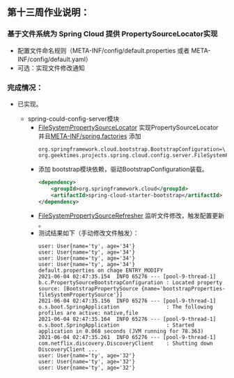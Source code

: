 ## 第十三周作业说明：
### 基于文件系统为 Spring Cloud 提供 PropertySourceLocator实现
- 配置文件命名规则（META-INF/config/default.properties 或者 META-INF/config/default.yaml）
- 可选：实现文件修改通知


### 完成情况：
- 已实现。

  - spring-could-config-server模块
    - [FileSystemPropertySourceLocator](https://gitee.com/ty-fzpb/geekbang-java/tree/soa/user-platform/spring-cloud-projects/spring-cloud-config-server/src/main/java/org/geektimes/projects/spring/cloud/config/server/FileSystemPropertySourceLocator.java) 实现PropertySourceLocator  
      并且[META-INF/spring.factories](https://gitee.com/ty-fzpb/geekbang-java/tree/soa/user-platform/spring-cloud-projects/spring-cloud-config-server/src/main/resources/META-INF/spring.factories) 添加
      ```properties
      org.springframework.cloud.bootstrap.BootstrapConfiguration=\
      org.geektimes.projects.spring.cloud.config.server.FileSystemPropertySourceLocator  
      ```
    - 添加 bootstrap模块依赖，驱动BootstrapConfiguration装载。
      ```xml
      <dependency>
          <groupId>org.springframework.cloud</groupId>
          <artifactId>spring-cloud-starter-bootstrap</artifactId>
      </dependency>
      ```
    - [FileSystemPropertySourceRefresher](https://gitee.com/ty-fzpb/geekbang-java/tree/soa/user-platform/spring-cloud-projects/spring-cloud-config-server/src/main/java/org/geektimes/projects/spring/cloud/config/server/FileSystemPropertySourceRefresher.java) 监听文件修改，触发配置更新  。
    - 测试结果如下（手动修改文件触发）：
      ```shell
      user: User{name='ty', age='34'}
      user: User{name='ty', age='34'}
      user: User{name='ty', age='34'}
      user: User{name='ty', age='34'}
      default.properties on chage ENTRY_MODIFY
      2021-06-04 02:47:35.154  INFO 65276 --- [pool-9-thread-1] b.c.PropertySourceBootstrapConfiguration : Located property source: [BootstrapPropertySource {name='bootstrapProperties-fileSystemPropertySource'}]
      2021-06-04 02:47:35.156  INFO 65276 --- [pool-9-thread-1] o.s.boot.SpringApplication               : The following profiles are active: native,file
      2021-06-04 02:47:35.164  INFO 65276 --- [pool-9-thread-1] o.s.boot.SpringApplication               : Started application in 0.068 seconds (JVM running for 78.363)
      2021-06-04 02:47:35.261  INFO 65276 --- [pool-9-thread-1] com.netflix.discovery.DiscoveryClient    : Shutting down DiscoveryClient ...
      user: User{name='ty', age='32'}
      user: User{name='ty', age='32'}
      user: User{name='ty', age='32'}
      ```
  